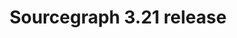 ---
title: "Sourcegraph 3.21 release"
publishDate: 2020-10-20T10:00-07:00
description: "Sourcegraph 3.21 is released."
tags: [blog, release]
slug: "release/3.21"
published: true
changelogItems:
  - description: "The new GraphQL API query field `namespaceByName(name: String!)` makes it easier to look up the user or organization with the given name. Previously callers needed to try looking up the user and organization separately."
    url: 
    category: API
  - description: Changesets created by campaigns will now include a link back to the campaign in their body text.
    url: https://github.com/sourcegraph/sourcegraph/issues/14033
    category: Campaigns
  - description: Users can now preview commits that are going to be created in their repositories in the campaign preview UI.
    url: https://github.com/sourcegraph/sourcegraph/pull/14181
    category: Campaigns
  - description: If emails are configured, the user will be sent an email when important account information is changed. This currently encompasses changing/resetting the password, adding/removing emails, and adding/removing access tokens.
    url: https://github.com/sourcegraph/sourcegraph/pull/14320
    category: Admin
  - description: "A subset of changesets can now be published by setting the `published` flag in campaign specs [to an array](https://docs.sourcegraph.com/@main/campaigns/campaign_spec_yaml_reference#publishing-only-specific-changesets), which allows only specific changesets within a campaign to be published based on the repository name."
    url: https://github.com/sourcegraph/sourcegraph/pull/13476
    category: Campaigns
  - description: Homepage panels are now enabled by default.
    url: https://github.com/sourcegraph/sourcegraph/issues/14287
    category: 
  - description: "The most recent ping data is now available to site admins via the Site-admin \u003e Pings page."
    url: https://github.com/sourcegraph/sourcegraph/issues/13956
    category: Admin
  - description: Homepage panel engagement metrics will be sent back in pings.
    url: https://github.com/sourcegraph/sourcegraph/pull/14589
    category: 
  - description: Homepage now has a footer with links to different extensibility features.
    url: https://github.com/sourcegraph/sourcegraph/issues/14638
    category: 
  - description: "Added an onboarding tour of Sourcegraph for new users. It can be enabled in user settings with `experimentalFeatures.showOnboardingTour`"
    url: https://github.com/sourcegraph/sourcegraph/pull/14636
    category: 
  - description: "Repository GraphQL queries now support an `after` parameter that permits cursor-based pagination."
    url: https://github.com/sourcegraph/sourcegraph/issues/13715
    category: API
# Changed
  - description: "Interactive search mode is now disabled by default because the new plain text search input is smarter. To reenable it, add `{ \"experimentalFeatures\": { \"splitSearchModes\": true } }` in user settings."
    url: 
    category: Search
  - description: "The extension registry has been redesigned to make it easier to find non-default Sourcegraph extensions."
    url: 
    category: 
  - description: Tokens and similar sensitive information included in the userinfo portion of remote repository URLs will no longer be visible on the Mirroring settings page.
    url: https://github.com/sourcegraph/sourcegraph/pull/14153
    category: Repositories
  - description: The sign in and sign up forms have been redesigned with better input validation.
    url: 
    category: 
  - description: "Kubernetes admins mounting [configuration files](https://docs.sourcegraph.com/admin/config/advanced_config_file#kubernetes-configmap) are encouraged to change how the ConfigMap is mounted. See the new documentation. Previously our documentation suggested using subPath. However, this lead to Kubernetes not automatically updating the files on configuration change."
    url: https://github.com/sourcegraph/sourcegraph/pull/14297
    category: Admin
  - description: "The precise code intel bundle manager will now expire any converted LSIF data that is older than `PRECISE_CODE_INTEL_MAX_DATA_AGE` (30 days by default) that is also not visible from the tip of the default branch."
    url: 
    category: 
  - description: "`SRC_LOG_LEVEL=warn` is now the default in Docker Compose and Kubernetes deployments, reducing the amount of uninformative log spam."
    url: https://github.com/sourcegraph/sourcegraph/pull/14458
    category: 
  - description: Permissions data that were stored in deprecated binary format are abandoned. Downgrade from 3.21 to 3.20 is OK, but to 3.19 or prior versions might experience missing/incomplete state of permissions for a short period of time.
    url: https://github.com/sourcegraph/sourcegraph/issues/13740
    category: 
  - description: "The query builder page is now disabled by default. To reenable it, add `{ \"experimentalFeatures\": { \"showQueryBuilder\": true } }` in user settings."
    url: 
    category: 
  - description: "The GraphQL `updateUser` mutation now returns the updated user (instead of an empty response)."
    url: 
    category: API
# Fixed
  - description: Git clone URLs now validate their format correctly.
    url: https://github.com/sourcegraph/sourcegraph/pull/14313
    category: 
  - description: "Usernames set in Slack `observability.alerts` now apply correctly."
    url: https://github.com/sourcegraph/sourcegraph/pull/14079
    category: Admin
  - description: Path segments in breadcrumbs get truncated correctly again on small screen sizes instead of inflating the header bar.
    url: https://github.com/sourcegraph/sourcegraph/pull/14097
    category: 
  - description: GitLab pipelines are now parsed correctly and show their current status in campaign changesets.
    url: https://github.com/sourcegraph/sourcegraph/pull/14129
    category: Campaigns
  - description: Fixed an issue where specifying any repogroups would effectively search all repositories for all repogroups.
    url: https://github.com/sourcegraph/sourcegraph/pull/14190
    category: Search
  - description: Changesets that were previously closed after being detached from a campaign are now reopened when being reattached.
    url: https://github.com/sourcegraph/sourcegraph/pull/14099
    category: Campaigns
  - description: "Previously large files that match the site configuration [search.largeFiles](https://docs.sourcegraph.com/admin/config/site_config#search-largeFiles) would not be indexed if they contained a large number of unique trigrams. We now index those files as well. Note: files matching the glob still need to be valid utf-8."
    url: https://github.com/sourcegraph/sourcegraph/issues/12443
    category: Search
  - description: "Git tags without a `creatordate` value will no longer break tag search within a repository."
    url: https://github.com/sourcegraph/sourcegraph/issues/5453
    category: Search
  - description: Campaigns pages now work properly on small viewports.
    url: https://github.com/sourcegraph/sourcegraph/pull/14292
    category: Campaigns
  - description: Fix an issue with viewing repositories that have spaces in the repository name
    url: https://github.com/sourcegraph/sourcegraph/issues/2867
    category: Repositories
# Removed
  - description: "Syntax highlighting for GraphQL, INI, TOML, and Perforce files has been removed [due to incompatible/absent licenses](https://github.com/sourcegraph/sourcegraph/issues/13933). We plan to add it back in the future."
    url: "https://github.com/sourcegraph/sourcegraph/issues?q=is%3Aissue+is%3Aopen+add+syntax+highlighting+for+develop+a+"
    category: API
  - description: "Search scope pages (`/search/scope/:id`) were removed."
    url: 
    category: Search
  - description: "User-defined search scopes are no longer shown below the search bar on the homepage. Use the `quicklinks` setting instead to display links there."
    url: https://docs.sourcegraph.com/user/personalization/quick_links
    category: Search
  - description: "The explore page (`/explore`) was removed."
    url: 
    category: 
  - description: The sign out page was removed.
    url: 
    category: 
  - description: "The unused GraphQL types `DiffSearchResult` and `DeploymentConfiguration` were removed."
    url: 
    category: Search
  - description: "The deprecated GraphQL mutation `updateAllMirrorRepositories`."
    url: 
    category: API
  - description: "The deprecated GraphQL field `Site.noRepositoriesEnabled`."
    url: 
    category: API
  - description: Total counts of users by product area have been removed from pings.
    url: 
    category: 
  - description: "Aggregate daily, weekly, and monthly latencies (in ms) of code intelligence events (e.g., hover tooltips) have been removed from pings."
    url: 
    category: 
---